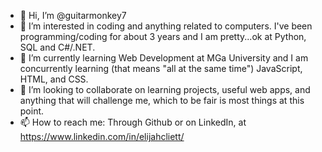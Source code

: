 - 👋 Hi, I’m @guitarmonkey7
- 👀 I’m interested in coding and anything related to computers. I've been programming/coding for about 3 years and I am pretty...ok at Python, SQL and C#/.NET.
- 🌱 I’m currently learning Web Development at MGa University and I am concurrently learning (that means "all at the same time") JavaScript, HTML, and CSS.
- 💞️ I’m looking to collaborate on learning projects, useful web apps, and anything that will challenge me, which to be fair is most things at this point.
- 📫 How to reach me: Through Github or on LinkedIn, at https://www.linkedin.com/in/elijahcliett/

<!---
guitarmonkey7/guitarmonkey7 is a ✨ special ✨ repository because its `README.md` (this file) appears on your GitHub profile.
You can click the Preview link to take a look at your changes.
--->
